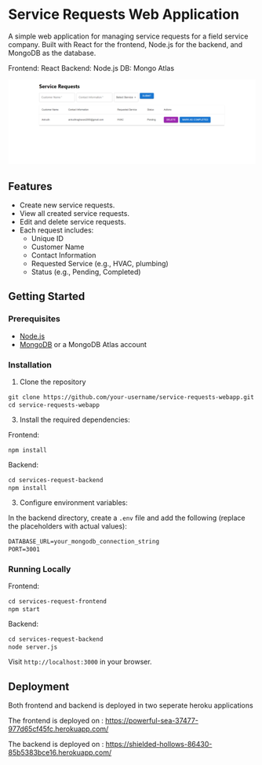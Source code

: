 # Service Requests Web Application

A simple web application for managing service requests for a field service company. Built with React for the frontend, Node.js for the backend, and MongoDB as the database.

Frontend: React
Backend: Node.js
DB: Mongo Atlas

![App Screenshot](./ss.PNG)

## Features

- Create new service requests.
- View all created service requests.
- Edit and delete service requests.
- Each request includes:
  - Unique ID
  - Customer Name
  - Contact Information
  - Requested Service (e.g., HVAC, plumbing)
  - Status (e.g., Pending, Completed)

## Getting Started

### Prerequisites

- [Node.js](https://nodejs.org/)
- [MongoDB](https://www.mongodb.com/) or a MongoDB Atlas account

### Installation

1. Clone the repository
```
git clone https://github.com/your-username/service-requests-webapp.git
cd service-requests-webapp
```

3. Install the required dependencies:

Frontend:
```
npm install
```

Backend:
```
cd services-request-backend
npm install
```

3. Configure environment variables:

In the backend directory, create a `.env` file and add the following (replace the placeholders with actual values):
```
DATABASE_URL=your_mongodb_connection_string
PORT=3001
```


### Running Locally

Frontend:
```
cd services-request-frontend
npm start
```

Backend:
```
cd services-request-backend
node server.js
```


Visit `http://localhost:3000` in your browser.

## Deployment

Both frontend and backend is deployed in two seperate heroku applications

The frontend is deployed on : https://powerful-sea-37477-977d65cf45fc.herokuapp.com/

The backend is deployed on : https://shielded-hollows-86430-85b5383bce16.herokuapp.com/
